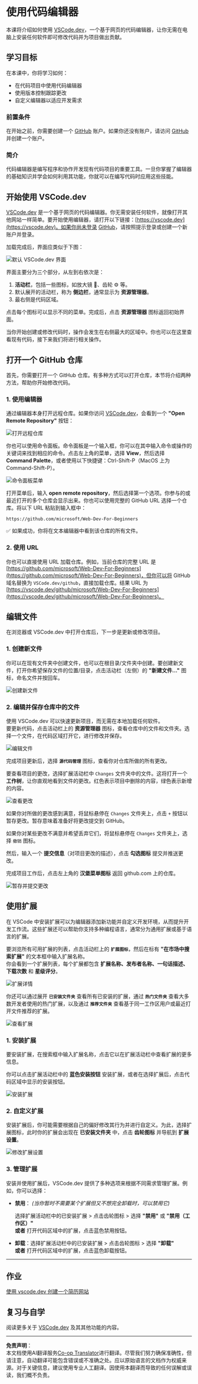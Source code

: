 <!--
CO_OP_TRANSLATOR_METADATA:
{
  "original_hash": "1ba61d96a11309a2a6ea507496dcf7e5",
  "translation_date": "2025-08-29T14:51:11+00:00",
  "source_file": "8-code-editor/1-using-a-code-editor/README.md",
  "language_code": "zh"
}
-->
# 使用代码编辑器

本课将介绍如何使用 [VSCode.dev](https://vscode.dev)，一个基于网页的代码编辑器，让你无需在电脑上安装任何软件即可修改代码并为项目做出贡献。

## 学习目标

在本课中，你将学习如何：

- 在代码项目中使用代码编辑器
- 使用版本控制跟踪更改
- 自定义编辑器以适应开发需求

### 前置条件

在开始之前，你需要创建一个 [GitHub](https://github.com) 账户。如果你还没有账户，请访问 [GitHub](https://github.com/) 并创建一个账户。

### 简介

代码编辑器是编写程序和协作开发现有代码项目的重要工具。一旦你掌握了编辑器的基础知识并学会如何利用其功能，你就可以在编写代码时应用这些技能。

## 开始使用 VSCode.dev

[VSCode.dev](https://vscode.dev) 是一个基于网页的代码编辑器。你无需安装任何软件，就像打开其他网站一样简单。要开始使用编辑器，请打开以下链接：[https://vscode.dev](https://vscode.dev)。如果你尚未登录 [GitHub](https://github.com/)，请按照提示登录或创建一个新账户并登录。

加载完成后，界面应类似于下图：

![默认 VSCode.dev 界面](../../../../translated_images/default-vscode-dev.5d06881d65c1b3234ce50cd9ed3b0028e6031ad5f5b441bcbed96bfa6311f6d0.zh.png)

界面主要分为三个部分，从左到右依次是：

1. **活动栏**，包括一些图标，如放大镜 🔎、齿轮 ⚙️ 等。
2. 默认展开的活动栏，称为 **侧边栏**，通常显示为 **资源管理器**。
3. 最右侧是代码区域。

点击每个图标可以显示不同的菜单。完成后，点击 **资源管理器** 图标返回初始界面。

当你开始创建或修改代码时，操作会发生在右侧最大的区域中。你也可以在这里查看现有代码，接下来我们将进行相关操作。

## 打开一个 GitHub 仓库

首先，你需要打开一个 GitHub 仓库。有多种方式可以打开仓库，本节将介绍两种方法，帮助你开始修改代码。

### 1. 使用编辑器

通过编辑器本身打开远程仓库。如果你访问 [VSCode.dev](https://vscode.dev)，会看到一个 **"Open Remote Repository"** 按钮：

![打开远程仓库](../../../../translated_images/open-remote-repository.bd9c2598b8949e7fc283cdfc8f4050c6205a7c7c6d3f78c4b135115d037d6fa2.zh.png)

你也可以使用命令面板。命令面板是一个输入框，你可以在其中输入命令或操作的关键词来找到相应的命令。点击左上角的菜单，选择 **View**，然后选择 **Command Palette**，或者使用以下快捷键：Ctrl-Shift-P（MacOS 上为 Command-Shift-P）。

![命令面板菜单](../../../../translated_images/palette-menu.4946174e07f426226afcdad707d19b8d5150e41591c751c45b5dee213affef91.zh.png)

打开菜单后，输入 **open remote repository**，然后选择第一个选项。你参与的或最近打开的多个仓库会显示出来。你也可以使用完整的 GitHub URL 选择一个仓库。将以下 URL 粘贴到输入框中：

```
https://github.com/microsoft/Web-Dev-For-Beginners
```

✅ 如果成功，你将在文本编辑器中看到该仓库的所有文件。

### 2. 使用 URL

你也可以直接使用 URL 加载仓库。例如，当前仓库的完整 URL 是 [https://github.com/microsoft/Web-Dev-For-Beginners](https://github.com/microsoft/Web-Dev-For-Beginners)，但你可以将 GitHub 域名替换为 `VSCode.dev/github`，直接加载仓库。结果 URL 为 [https://vscode.dev/github/microsoft/Web-Dev-For-Beginners](https://vscode.dev/github/microsoft/Web-Dev-For-Beginners)。

## 编辑文件

在浏览器或 VSCode.dev 中打开仓库后，下一步是更新或修改项目。

### 1. 创建新文件

你可以在现有文件夹中创建文件，也可以在根目录/文件夹中创建。要创建新文件，打开你希望保存文件的位置/目录，点击活动栏（左侧）的 **"新建文件..."** 图标，命名文件并按回车。

![创建新文件](../../../../translated_images/create-new-file.2814e609c2af9aeb6c6fd53156c503ac91c3d538f9cac63073b2dd4a7631f183.zh.png)

### 2. 编辑并保存仓库中的文件

使用 VSCode.dev 可以快速更新项目，而无需在本地加载任何软件。  
要更新代码，点击活动栏上的 **资源管理器** 图标，查看仓库中的文件和文件夹。选择一个文件，在代码区域打开它，进行修改并保存。

![编辑文件](../../../../translated_images/edit-a-file.52c0ee665ef19f08119d62d63f395dfefddc0a4deb9268d73bfe791f52c5807a.zh.png)

完成项目更新后，选择 **`源代码管理`** 图标，查看你对仓库所做的所有更改。

要查看项目的更改，选择扩展活动栏中 `Changes` 文件夹中的文件。这将打开一个 **工作树**，让你直观地看到文件的更改。红色表示项目中删除的内容，绿色表示新增的内容。

![查看更改](../../../../translated_images/working-tree.c58eec08e6335c79cc708c0c220c0b7fea61514bd3c7fb7471905a864aceac7c.zh.png)

如果你对所做的更改感到满意，将鼠标悬停在 `Changes` 文件夹上，点击 `+` 按钮以暂存更改。暂存意味着准备好将更改提交到 GitHub。

如果你对某些更改不满意并希望丢弃它们，将鼠标悬停在 `Changes` 文件夹上，选择 `撤销` 图标。

然后，输入一个 **提交信息**（对项目更改的描述），点击 **勾选图标** 提交并推送更改。

完成项目工作后，点击左上角的 **汉堡菜单图标** 返回 github.com 上的仓库。

![暂存并提交更改](../../../../8-code-editor/images/edit-vscode.dev.gif)

## 使用扩展

在 VSCode 中安装扩展可以为编辑器添加新功能并自定义开发环境，从而提升开发工作流。这些扩展还可以帮助你支持多种编程语言，通常分为通用扩展或基于语言的扩展。

要浏览所有可用扩展的列表，点击活动栏上的 **`扩展图标`**，然后在标有 **"在市场中搜索扩展"** 的文本框中输入扩展名称。  
你会看到一个扩展列表，每个扩展都包含 **扩展名称、发布者名称、一句话描述、下载次数** 和 **星级评分**。

![扩展详情](../../../../translated_images/extension-details.9f8f1fd4e9eb2de5069ae413119eb8ee43172776383ebe2f7cf640e11df2e106.zh.png)

你还可以通过展开 **`已安装文件夹`** 查看所有已安装的扩展，通过 **`热门文件夹`** 查看大多数开发者使用的热门扩展，以及通过 **`推荐文件夹`** 查看基于同一工作区用户或最近打开文件推荐的扩展。

![查看扩展](../../../../translated_images/extensions.eca0e0c7f59a10b5c88be7fe24b3e32cca6b6058b35a49026c3a9d80b1813b7c.zh.png)

### 1. 安装扩展

要安装扩展，在搜索框中输入扩展名称，点击它以在扩展活动栏中查看扩展的更多信息。

你可以点击扩展活动栏中的 **蓝色安装按钮** 安装扩展，或者在选择扩展后，点击代码区域中显示的安装按钮。

![安装扩展](../../../../8-code-editor/images/install-extension.gif)

### 2. 自定义扩展

安装扩展后，你可能需要根据自己的偏好修改其行为并进行自定义。为此，选择扩展图标，此时你的扩展会出现在 **已安装文件夹** 中，点击 **齿轮图标** 并导航到 **扩展设置**。

![修改扩展设置](../../../../translated_images/extension-settings.21c752ae4f4cdb78a867f140ccd0680e04619d0c44bb4afb26373e54b829d934.zh.png)

### 3. 管理扩展

安装并使用扩展后，VSCode.dev 提供了多种选项来根据不同需求管理扩展。例如，你可以选择：

- **禁用**： _(当你暂时不需要某个扩展但又不想完全卸载时，可以禁用它)_

    选择扩展活动栏中的已安装扩展 > 点击齿轮图标 > 选择 **"禁用"** 或 **"禁用（工作区）"**  
    **或者** 打开代码区域中的扩展，点击蓝色禁用按钮。

- **卸载**：选择扩展活动栏中的已安装扩展 > 点击齿轮图标 > 选择 **"卸载"**  
    **或者** 打开代码区域中的扩展，点击蓝色卸载按钮。

---

## 作业

[使用 vscode.dev 创建一个简历网站](https://github.com/microsoft/Web-Dev-For-Beginners/blob/main/8-code-editor/1-using-a-code-editor/assignment.md)

## 复习与自学

阅读更多关于 [VSCode.dev](https://code.visualstudio.com/docs/editor/vscode-web?WT.mc_id=academic-0000-alfredodeza) 及其其他功能的内容。

---

**免责声明**：  
本文档使用AI翻译服务[Co-op Translator](https://github.com/Azure/co-op-translator)进行翻译。尽管我们努力确保准确性，但请注意，自动翻译可能包含错误或不准确之处。应以原始语言的文档作为权威来源。对于关键信息，建议使用专业人工翻译。因使用本翻译而导致的任何误解或误读，我们概不负责。
